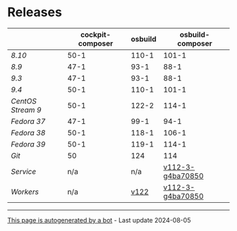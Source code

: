 # Releases
|       | cockpit-composer    | osbuild    | osbuild-composer    |
|-------|---------------------|------------|---------------------|
*8.10* | 50-1 | 110-1 | 101-1
*8.9* | 47-1 | 93-1 | 88-1
*9.3* | 47-1 | 93-1 | 88-1
*9.4* | 50-1 | 110-1 | 101-1
*CentOS Stream 9* | 50-1 | 122-2 | 114-1
*Fedora 37* | 47-1 | 99-1 | 94-1
*Fedora 38* | 50-1 | 118-1 | 106-1
*Fedora 39* | 50-1 | 119-1 | 114-1
*Git* | 50 | 124 | 114
*Service* | n/a | n/a | [v112-3-g4ba70850](https://github.com/osbuild/osbuild-composer/compare/v112-3-g4ba70850...main)
*Workers* | n/a | [v122](https://github.com/osbuild/osbuild/compare/v122...main) | [v112-3-g4ba70850](https://github.com/osbuild/osbuild-composer/compare/v112-3-g4ba70850...main)

---

[This page is autogenerated by a bot](https://gitlab.cee.redhat.com/osbuild/guides-bot/-/blob/main/release_overview.py) - Last update 2024-08-05